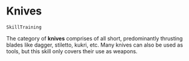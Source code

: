 # Knives

`SkillTraining`

The category of **knives** comprises of all short, predominantly thrusting blades like dagger, stiletto, kukri, etc. Many knives can also be used as tools, but this skill only covers their use as weapons.